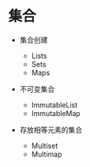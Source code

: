 # 集合

- 集合创建
  - Lists
  - Sets
  - Maps

- 不可变集合
  - ImmutableList
  - ImmutableMap



- 存放相等元素的集合
  - Multiset
  - Multimap